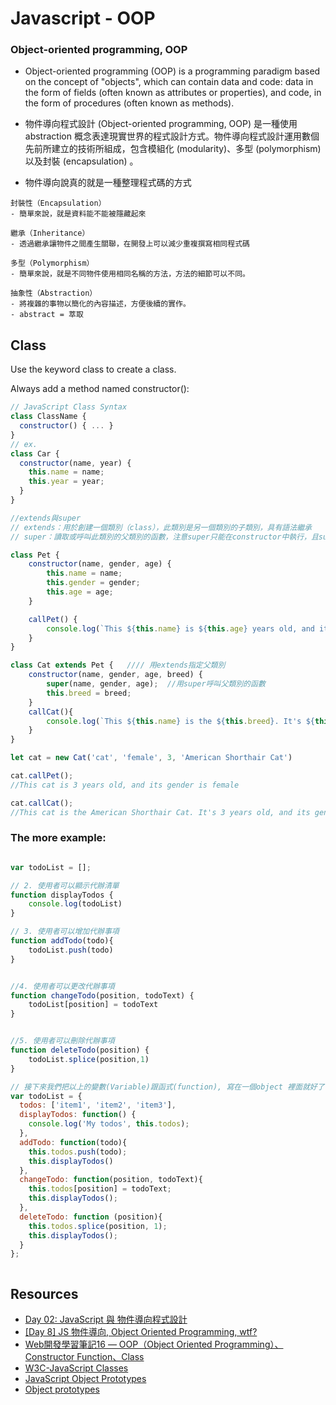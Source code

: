 # Javascript - OOP 

### Object-oriented programming, OOP

- Object-oriented programming (OOP) is a programming paradigm based on the concept of "objects", which can  contain data and code: data in the form of fields (often known as attributes or properties), and code, in the form of procedures (often known as methods).

- 物件導向程式設計 (Object-oriented programming, OOP) 是一種使用 abstraction 概念表達現實世界的程式設計方式。物件導向程式設計運用數個先前所建立的技術所組成，包含模組化 (modularity)、多型 (polymorphism) 以及封裝 (encapsulation) 。

- 物件導向說真的就是一種整理程式碼的方式

```
封裝性（Encapsulation）
- 簡單來說，就是資料能不能被隱藏起來

```

```
繼承（Inheritance）
- 透過繼承讓物件之間產生關聯，在開發上可以減少重複撰寫相同程式碼
```

```
多型（Polymorphism）
- 簡單來說，就是不同物件使用相同名稱的方法，方法的細節可以不同。
```

```
抽象性（Abstraction）
- 將複雜的事物以簡化的內容描述，方便後續的實作。
- abstract = 萃取
```
## Class

Use the keyword class to create a class.

Always add a method named constructor():
```javascript
// JavaScript Class Syntax
class ClassName {
  constructor() { ... }
}
// ex.
class Car {
  constructor(name, year) {
    this.name = name;
    this.year = year;
  }
}

```
```javascript
//extends與super
// extends：用於創建一個類別（class），此類別是另一個類別的子類別，具有語法繼承
// super：讀取或呼叫此類別的父類別的函數，注意super只能在constructor中執行，且super必須出現在this之前。

class Pet {
    constructor(name, gender, age) {
        this.name = name;
        this.gender = gender;
        this.age = age;
    }

    callPet() {
        console.log(`This ${this.name} is ${this.age} years old, and its gender is ${this.gender}`)
    }
}

class Cat extends Pet {   //// 用extends指定父類別
    constructor(name, gender, age, breed) {
        super(name, gender, age);  //用super呼叫父類別的函數
        this.breed = breed;
    }
    callCat(){
        console.log(`This ${this.name} is the ${this.breed}. It's ${this.age} years old, and its gender is ${this.gender}`)
    }
}

let cat = new Cat('cat', 'female', 3, 'American Shorthair Cat')

cat.callPet();   
//This cat is 3 years old, and its gender is female

cat.callCat();
//This cat is the American Shorthair Cat. It's 3 years old, and its gender is female
```


### The more example: 
```javascript

var todoList = []; 

// 2. 使用者可以顯示代辦清單
function displayTodos {
    console.log(todoList)
}

// 3. 使用者可以增加代辦事項
function addTodo(todo){
    todoList.push(todo)
}


//4. 使用者可以更改代辦事項
function changeTodo(position, todoText) {
    todoList[position] = todoText 
}


//5. 使用者可以刪除代辦事項
function deleteTodo(position) {
    todoList.splice(position,1) 
}
```
```javascript
// 接下來我們把以上的變數(Variable)跟函式(function), 寫在一個object 裡面就好了. So Easy.
var todoList = {
  todos: ['item1', 'item2', 'item3'],
  displayTodos: function() {
    console.log('My todos', this.todos);
  },
  addTodo: function(todo){
    this.todos.push(todo);
    this.displayTodos()
  },
  changeTodo: function(position, todoText){
    this.todos[position] = todoText;
    this.displayTodos();
  },
  deleteTodo: function (position){
    this.todos.splice(position, 1);
    this.displayTodos();
  }
};
```
```javascript

```

## Resources
- [Day 02: JavaScript 與 物件導向程式設計](https://ithelp.ithome.com.tw/articles/10265849)
- [[Day 8] JS 物件導向, Object Oriented Programming, wtf?](https://ithelp.ithome.com.tw/articles/10191306)
- [Web開發學習筆記16 — OOP（Object Oriented Programming）、Constructor Function、Class](https://teagan-hsu.coderbridge.io/2021/01/05/javascript-oop-constructor-function-class/)
- [W3C-JavaScript Classes ](https://www.w3schools.com/js/js_classes.asp)
- [JavaScript Object Prototypes](https://www.w3schools.com/js/js_object_prototypes.asp)
- [Object prototypes](https://developer.mozilla.org/en-US/docs/Learn/JavaScript/Objects/Object_prototypes)





